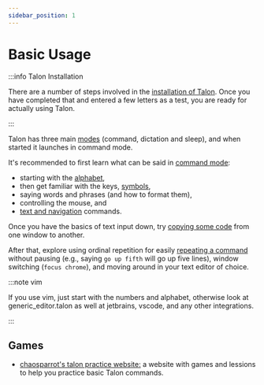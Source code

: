 ```yaml
---
sidebar_position: 1
---
```


# Basic Usage

:::info Talon Installation

There are a number of steps involved in the [installation of Talon](/docs/Resource%20Hub/Talon%20Installation/installation_guide.md).
Once you have completed that and entered a few letters as a test, you are ready for actually using Talon.

:::

Talon has three main [modes](./talon-modes.md) (command, dictation and sleep), and when started it launches in command mode.

It's recommended to first learn what can be said in [command mode](./Command%20Mode/command_mode.md):

- starting with the [alphabet](/docs/Basic%20Usage/Command%20Mode/single-characters.md),
- then get familiar with the keys, [symbols](/docs/Basic%20Usage/Command%20Mode/single-characters.md#symbols),
- saying words and phrases (and how to format them),
- controlling the mouse, and
- [text and navigation](/docs/Basic%20Usage/Command%20Mode/text-and-navigation.md) commands.

Once you have the basics of text input down, try [copying some code](./writing-code/) from one window to another.

After that, explore using ordinal repetition for easily [repeating a command](./Command%20Mode/command_mode.md#chaining-and-repeating-commands) without pausing (e.g., saying `go up fifth` will go up five lines), window switching (`focus chrome`), and moving around in your text editor of choice.

:::note vim

If you use vim, just start with the numbers and alphabet, otherwise look at generic_editor.talon as well at jetbrains, vscode, and any other integrations.

:::

## Games

- [chaosparrot's talon practice website:](https://chaosparrot.github.io/talon_practice) a website with games and lessions to help you practice basic Talon commands.
